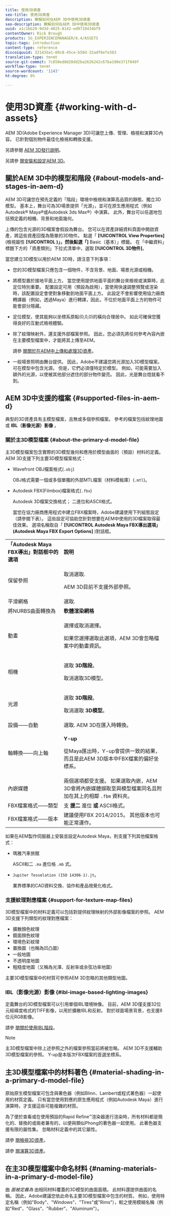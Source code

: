 ```yaml
---
title: 使用3D資產
seo-title: 使用3D資產
description: 瞭解如何在AEM 3D中使用3D資產
seo-description: 瞭解如何在AEM 3D中使用3D資產
uuid: a1c1bb29-9d3d-4025-8142-ed9719434bf9
contentOwner: Rick Brough
products: SG_EXPERIENCEMANAGER/6.4/ASSETS
topic-tags: introduction
content-type: reference
discoiquuid: 32143da1-09c8-45ce-b50d-32adf6efe383
translation-type: tm+mt
source-git-commit: 7c850ed0d20dd2ba2626242c67ba190e371f049f
workflow-type: tm+mt
source-wordcount: '1143'
ht-degree: 0%

---
```



# 使用3D資產 {#working-with-d-assets}

AEM 3D(Adobe Experience Manager 3D)可讓您上傳、管理、檢視和演算3D內容。 已針對個別物件最佳化檢視和轉換支援。

另請參閱 [AEM 3D發行說明](/help/release-notes/aem3d-release-notes.md)。

另請參 [閱安裝和設定AEM 3D](install-config-3d.md)。

## 關於AEM 3D中的模型和階段 {#about-models-and-stages-in-aem-d}

AEM 3D可讓您在預先定義的「階段」環境中檢視和演算高品質的靜態、獨立3D模型。 基本上，舞台可為3D場景提供「光源」，並可在原生應用程式（例如Autodesk® Maya®或Autodesk 3ds Max®）中演算。 此外，舞台可以任選地包括預定義的相機、背景和地面幾何。

上傳的包含光源的3D檔案會假設為舞台。 您可以在資產詳細資料頁面中開啟資產，將這些資產回復為簡單的3D物件。 點選「 **[!UICONTROL View Properties]**(檢視屬性 **[!UICONTROL )」，然後點選「]** Basic（基本）」標籤。 在「中繼資料」標題下方的「資產類別」下拉式清單中，選取 **[!UICONTROL 3D物件]**。

當您建立3D模型以用於AEM 3D時，請注意下列事項：

* 您的3D模型檔案只應包含一個物件，不含背景、地面、場景光源或相機。
* 將模型置於接地平面上方。 當您使用提供地面平面的舞台來檢視或演算時，此定位特別重要。 配置設定可用（預設為啟用），當使用快速調整預覽或渲染時，該配置設定會使對象移動到地面平面上方。 此設定不會影響使用協力廠商轉譯器（例如，透過Maya）進行轉譯，因此，不位於地面平面上方的物件可能會部分隱藏。
* 定位模型，使其能夠以坐標系原點(0,0,0)的橫向合理居中。 如此可確保您獲得良好的互動式檢視體驗。
* 除了紋理映射外，還支援外部檔案參照。 因此，您必須先將任何參考內容內嵌在主要模型檔案中，才能將其上傳至AEM。

   請參 [閱關於在AEM中上傳和處理3D資產](upload-processing-3d-assets.md)。

* 一般場景照明由舞台提供。 因此，Adobe不建議您將光源加入3D模型檔案。 可在模型中包含光源。 但是，它們必須僅特定於模型。 例如，可能需要加入額外的光源，以使被其他部分遮住的部分物件變亮。 因此，光是舞台燈就看不到。

## AEM 3D中支援的檔案 {#supported-files-in-aem-d}

典型的3D資產具有主模型檔案，且無或多個參照檔案。 參考的檔案包括紋理地圖或 **IBL（影像光源）影像** 。

### 關於主3D模型檔案 {#about-the-primary-d-model-file}

主3D模型檔案包含實際的3D模型幾何和應用於模型曲面的（預設）材料的定義。 AEM 3D支援下列主要3D模型檔案格式：

* Wavefront OBJ檔案格式(`.obj`)

   OBJ格式需要一個或多個單獨的外部MTL檔案（材料模板庫）(`.mtl`)。

* Autodesk FBX(Filmbox)檔案格式(`.fbx`)

   Autodesk 3D檔案交換格式； 二進位和ASCII格式。

   當您在協力廠商應用程式中建立FBX檔案時，Adobe建議使用下列組態設定（請參閱下表）。 這些設定可協助您針對想要在AEM中使用的3D檔案取得最佳效果。 選項名稱取自「 **[!UICONTROL Autodesk Maya FBX導出選項」(Autodesk Maya FBX Export Options]** )對話框。

<table> 
 <tbody> 
  <tr> 
   <td><strong>「Autodesk Maya FBX導出」對話框中的選項</strong></td> 
   <td><strong>說明</strong></td> 
  </tr> 
  <tr> 
   <td>保留參照<br /> </td> 
   <td><p>取消選取.</p> <p>AEM 3D目前不支援外部參照。</p> </td> 
  </tr> 
  <tr> 
   <td>平滑網格<br /> </td> 
   <td>選取.</td> 
  </tr> 
  <tr> 
   <td>將NURBS曲面轉換為</td> 
   <td><strong>軟體渲染網格</strong></td> 
  </tr> 
  <tr> 
   <td>動畫</td> 
   <td><p>選擇或取消選擇。</p> <p>如果您選擇選取此選項，AEM 3D會忽略檔案中的動畫資訊。</p> </td> 
  </tr> 
  <tr> 
   <td>相機</td> 
   <td><p>選取 <strong>3D階段</strong>。</p> <p>取消選取3D模型。</p> </td> 
  </tr> 
  <tr> 
   <td>光源</td> 
   <td><p>選取 <strong>3D階段</strong>。</p> <p>取消選取 <strong>3D模型</strong>。</p> </td> 
  </tr> 
  <tr> 
   <td>設備——自動</td> 
   <td>選取. AEM 3D在匯入時轉換。</td> 
  </tr> 
  <tr> 
   <td>軸轉換——向上軸</td> 
   <td><p><strong>Y-up</strong></p> <p>從Maya匯出時，Y-up會提供一致的結果，而且是此AEM 3D版本中FBX檔案的偏好坐標系。</p> </td> 
  </tr> 
  <tr> 
   <td>內嵌媒體</td> 
   <td>兩個選項都受支援。 如果選取內嵌，AEM 3D會將內嵌媒體擷取至與模型檔案同名且附加在其上的相鄰 <code>.fbm</code> 資料夾。</td> 
  </tr> 
  <tr> 
   <td>FBX檔案格式——類型</td> 
   <td>支 <strong>援二 </strong>進位 <strong>或 </strong>ASCII格式。</td> 
  </tr> 
  <tr> 
   <td>FBX檔案格式——版本</td> 
   <td>建議使用FBX 2014/2015。 其他版本也可能正常運作。</td> 
  </tr> 
 </tbody> 
</table>

如果在AEM製作伺服器上安裝並設定Autodesk Maya，則支援下列其他檔案格式：

* 瑪雅汽車旅館

   ASCII和二 `.ma` 進位格 `.mb` 式。

* `Jupiter Tesselation (ISO 14306-1).jt`。

   業界標準的CAD資料交換、協作和產品視覺化格式。

### 支援紋理對應檔案 {#support-for-texture-map-files}

3D模型檔案中的材料定義可以包括對提供紋理映射的外部影像檔案的參照。 AEM 3D支援下列類型的紋理對應檔案：

* 擴散顏色紋理
* 鏡面顏色紋理
* 環境色彩紋理
* 置換圖（也稱為凹凸圖）
* 一般地圖
* 不透明度地圖
* 粗糙度地圖（又稱為光澤、反射率或余弦功率地圖）

主要3D模型檔案中的材質可參照AEM 3D忽略的其他類型地圖。

### IBL（影像光源）影像 {#ibl-image-based-lighting-images}

定義舞台的3D模型檔案可以引用單個IBL環境映像。 目前，AEM 3D僅支援32位元經緯度格式的TIFF影像，以用於擴散IBL和反射。 對於球面場景背景，也支援8位元RGB影像。

請參 [閱關於使用IBL階段](working-with-ibl-stages.md)。

>[!NOTE]
>
>主3D模型檔案中除上述參照之外的檔案參照當前將被忽略。 AEM 3D不支援輔助3D模型檔案的參照。
Y-up是本版次FBX檔案的首選坐標系。

## 主3D模型檔案中的材料著色 {#material-shading-in-a-primary-d-model-file}

原始原生模型檔案可包含與著色器（例如Blinn、Lambert或程式著色器）一起使用的材質定義。 只有當您使用對應的原生應用程式（例如Autodesk Maya）進行演算時，才支援這些可能複雜的材質。

為了便於查看或在使用預設的Rapid Refine™渲染器進行渲染時，所有材料都是簡化的、替換的或兩者兼有的，以便與類似Phong的著色器一起使用。 此著色器支援有限的屬性集。 忽略材料定義中的其它屬性。

請參 [閱檢視3D資產](viewing-3d-assets.md)。

請參 [閱演算3D資產](rendering-3d-assets.md)。

## 在主3D模型檔案中命名材料 {#naming-materials-in-a-primary-d-model-file}

曲 *面被定義為* 由相同材料覆蓋的3D模型的曲面面積。 此材料還提供曲面的名稱。 因此，Adobe建議您依此命名主要3D模型檔案中包含的材質。 例如，使用特定名稱（例如&quot;Body&quot;、&quot;Windows&quot;、&quot;Tires&quot;或&quot;Rims&quot;），較之使用模糊名稱（例如&quot;Red&quot;、&quot;Glass&quot;、&quot;Rubber&quot;、&quot;Aluminum&quot;）。

